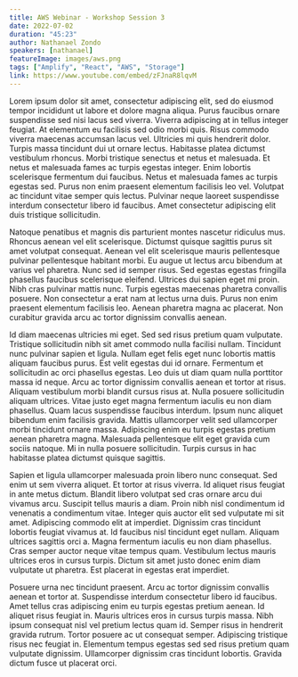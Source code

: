 ```yaml
---
title: AWS Webinar - Workshop Session 3
date: 2022-07-02
duration: "45:23"
author: Nathanael Zondo
speakers: [nathanael]
featureImage: images/aws.png
tags: ["Amplify", "React", "AWS", "Storage"]
link: https://www.youtube.com/embed/zFJnaR8lqvM
---
```


Lorem ipsum dolor sit amet, consectetur adipiscing elit, sed do eiusmod tempor incididunt ut labore et dolore magna aliqua. Purus faucibus ornare suspendisse sed nisi lacus sed viverra. Viverra adipiscing at in tellus integer feugiat. At elementum eu facilisis sed odio morbi quis. Risus commodo viverra maecenas accumsan lacus vel. Ultricies mi quis hendrerit dolor. Turpis massa tincidunt dui ut ornare lectus. Habitasse platea dictumst vestibulum rhoncus. Morbi tristique senectus et netus et malesuada. Et netus et malesuada fames ac turpis egestas integer. Enim lobortis scelerisque fermentum dui faucibus. Netus et malesuada fames ac turpis egestas sed. Purus non enim praesent elementum facilisis leo vel. Volutpat ac tincidunt vitae semper quis lectus. Pulvinar neque laoreet suspendisse interdum consectetur libero id faucibus. Amet consectetur adipiscing elit duis tristique sollicitudin.

Natoque penatibus et magnis dis parturient montes nascetur ridiculus mus. Rhoncus aenean vel elit scelerisque. Dictumst quisque sagittis purus sit amet volutpat consequat. Aenean vel elit scelerisque mauris pellentesque pulvinar pellentesque habitant morbi. Eu augue ut lectus arcu bibendum at varius vel pharetra. Nunc sed id semper risus. Sed egestas egestas fringilla phasellus faucibus scelerisque eleifend. Ultrices dui sapien eget mi proin. Nibh cras pulvinar mattis nunc. Turpis egestas maecenas pharetra convallis posuere. Non consectetur a erat nam at lectus urna duis. Purus non enim praesent elementum facilisis leo. Aenean pharetra magna ac placerat. Non curabitur gravida arcu ac tortor dignissim convallis aenean.

Id diam maecenas ultricies mi eget. Sed sed risus pretium quam vulputate. Tristique sollicitudin nibh sit amet commodo nulla facilisi nullam. Tincidunt nunc pulvinar sapien et ligula. Nullam eget felis eget nunc lobortis mattis aliquam faucibus purus. Est velit egestas dui id ornare. Fermentum et sollicitudin ac orci phasellus egestas. Leo duis ut diam quam nulla porttitor massa id neque. Arcu ac tortor dignissim convallis aenean et tortor at risus. Aliquam vestibulum morbi blandit cursus risus at. Nulla posuere sollicitudin aliquam ultrices. Vitae justo eget magna fermentum iaculis eu non diam phasellus. Quam lacus suspendisse faucibus interdum. Ipsum nunc aliquet bibendum enim facilisis gravida. Mattis ullamcorper velit sed ullamcorper morbi tincidunt ornare massa. Adipiscing enim eu turpis egestas pretium aenean pharetra magna. Malesuada pellentesque elit eget gravida cum sociis natoque. Mi in nulla posuere sollicitudin. Turpis cursus in hac habitasse platea dictumst quisque sagittis.

Sapien et ligula ullamcorper malesuada proin libero nunc consequat. Sed enim ut sem viverra aliquet. Et tortor at risus viverra. Id aliquet risus feugiat in ante metus dictum. Blandit libero volutpat sed cras ornare arcu dui vivamus arcu. Suscipit tellus mauris a diam. Proin nibh nisl condimentum id venenatis a condimentum vitae. Integer quis auctor elit sed vulputate mi sit amet. Adipiscing commodo elit at imperdiet. Dignissim cras tincidunt lobortis feugiat vivamus at. Id faucibus nisl tincidunt eget nullam. Aliquam ultrices sagittis orci a. Magna fermentum iaculis eu non diam phasellus. Cras semper auctor neque vitae tempus quam. Vestibulum lectus mauris ultrices eros in cursus turpis. Dictum sit amet justo donec enim diam vulputate ut pharetra. Est placerat in egestas erat imperdiet.

Posuere urna nec tincidunt praesent. Arcu ac tortor dignissim convallis aenean et tortor at. Suspendisse interdum consectetur libero id faucibus. Amet tellus cras adipiscing enim eu turpis egestas pretium aenean. Id aliquet risus feugiat in. Mauris ultrices eros in cursus turpis massa. Nibh ipsum consequat nisl vel pretium lectus quam id. Semper risus in hendrerit gravida rutrum. Tortor posuere ac ut consequat semper. Adipiscing tristique risus nec feugiat in. Elementum tempus egestas sed sed risus pretium quam vulputate dignissim. Ullamcorper dignissim cras tincidunt lobortis. Gravida dictum fusce ut placerat orci.